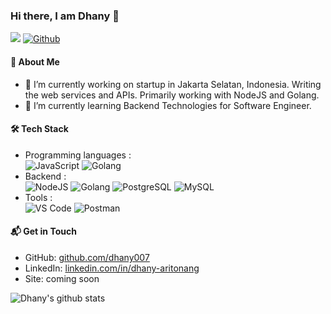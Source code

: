 ### Hi there, I am Dhany 👋

<!--
**dhany007/dhany007** is a ✨ _special_ ✨ repository because its `README.md` (this file) appears on your GitHub profile.

Here are some ideas to get you started:

- 🔭 I’m currently working on ...
- 🌱 I’m currently learning ...
- 👯 I’m looking to collaborate on ...
- 🤔 I’m looking for help with ...
- 💬 Ask me about ...
- 📫 How to reach me: ...
- 😄 Pronouns: ...
- ⚡ Fun fact: ...
-->

![](https://visitor-badge.laobi.icu/badge?page_id=dhany007.dhany007)
[![Github](https://img.shields.io/github/followers/dhany007?label=Follow&style=social)](https://github.com/dhany007)

#### :bust_in_silhouette: About Me
- 🔭 I’m currently working on startup in Jakarta Selatan, Indonesia. Writing the web services and APIs. Primarily working with NodeJS and Golang.
- 🌱 I’m currently learning Backend Technologies for Software Engineer.

#### 🛠 Tech Stack

- Programming languages : <br />
  ![JavaScript](https://img.shields.io/badge/-JavaScript-eee?style=flat-square&logo=javascript&logoColor=DD9C25)
  ![Golang](https://img.shields.io/badge/Go-00ADD8?style=flat-square&logo=go&logoColor=white)
- Backend : <br />
  ![NodeJS](http://img.shields.io/badge/-NodeJS-eee?style=flat-square&logo=data:image/png;base64,iVBORw0KGgoAAAANSUhEUgAAAA4AAAAOCAMAAAAolt3jAAAAgVBMVEUzmTMzkTM0mDQslSwtlS00mzQAAAA7nTsymDIzmDMwmDAymTIzmDMzmTMzmDMzmDMzlzM0mTQzmTMzmTMzmTMzmTMzmTM0mjQ1nDUxlzEymDIzmTMzmTMzmTMzmTMzmTMwlzAzmTMzmTMzmTMzmTMzmTMzmTM0mTQzmTMzmTP///8ybrFJAAAAKXRSTlMAAAAAAAAAAAAAAA9RxlIRBjSR6/7vmzkIAyd21Nt8JwMauPwrKvlQxcV6L9IAAABUSURBVAjXY2RgZGTkYGQEUl8ZwUx2EAUSZfz0jVESSPEygMAXkIgiIyMbAwT8+v+fUeU/jAfkMzKqMjLDuX//k8ZFMwrNIjRnoDkS7AUZxqcQLwAA4+0cex8ENfMAAAAASUVORK5CYII=)
  ![Golang](https://img.shields.io/badge/Go-00ADD8?style=flat-square&logo=go&logoColor=white)
  ![PostgreSQL](https://img.shields.io/badge/PostgreSQL-316192?style=flat-square&logo=postgresql&logoColor=white)
  ![MySQL](http://img.shields.io/badge/-MySQL-eee?style=flat-square&logo=mysql&logoColor=4479A1)
- Tools : <br />
  ![VS Code](http://img.shields.io/badge/-VS%20Code-eee?style=flat-square&logo=visual-studio-code&logoColor=007ACC)
  ![Postman](http://img.shields.io/badge/-Postman-eee?style=flat-square&logo=postman&logoColor=FF6C37)

#### 📬 Get in Touch

- GitHub: [github.com/dhany007][github]
- LinkedIn: [linkedin.com/in/dhany-aritonang][linkedin]
- Site: coming soon

![Dhany's github stats](https://github-readme-stats.vercel.app/api?username=dhany007&show_icons=true&hide_border=true)

[github]: https://github.com/dhany007
[linkedin]: https://www.linkedin.com/in/dhany-aritonang/
